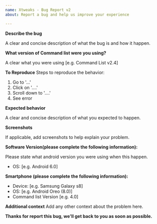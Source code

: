 ```yaml
---
name: Xtweaks - Bug Report v2
about: Report a bug and help us improve your experience

---
```


**Describe the bug**

A clear and concise description of what the bug is and how it happen.

**What version of Command list were you using?**

A clear what you were using
[e.g. Command List v2.4]

**To Reproduce**
Steps to reproduce the behavior:
1. Go to '...'
2. Click on '....'
3. Scroll down to '....'
4. See error

**Expected behavior**

A clear and concise description of what you expected to happen.

**Screenshots**

If applicable, add screenshots to help explain your problem.

**Software Version(please complete the following information):**

Please state what android version you were using when this happen.
 - OS: [e.g. Android 6.0]

**Smartphone (please complete the following information):**
 - Device: [e.g. Samsung Galaxy s8]
 - OS: [e.g. Android Oreo (8.0)]
 - Command list Version [e.g. 4.0]

**Additional context**
Add any other context about the problem here.

**Thanks for report this bug, we'll get back to you as soon as possible.**
